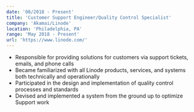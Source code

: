 ```yaml
---
date: '08/2018 - Present'
title: 'Customer Support Engineer/Quality Control Specialist'
company: 'Akamai/Linode'
location: 'Philadelphia, PA'
range: 'May 2018 - Present'
url: 'https://www.linode.com/'
---
```


- Responsible for providing solutions for customers via support tickets, emails, and phone calls
- Became familiarized with all Linode products, services, and systems both technically and operationally
- Participated in the design and implementation of quality control processes and standards
- Devised and implemented a system from the ground up to optimize Support work
